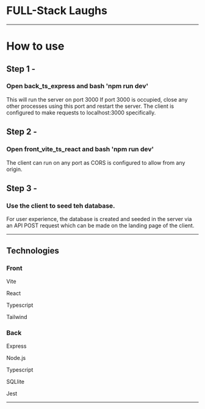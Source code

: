 # FULL-Stack Laughs

---

# How to use

 ## Step 1 -
 ### Open back_ts_express and bash 'npm run dev'
 This will run the server on port 3000 
 If port 3000 is occupied, close any other processes using this port and restart the server. The client is configured to make requests to localhost:3000 specifically.

 ## Step 2 -
 ### Open front_vite_ts_react and bash 'npm run dev'
 The client can run on any port as CORS is configured to allow from any origin.

## Step 3 -
### Use the client to seed teh database.
For user experience, the database is created and seeded in the server via an API POST request which can be made on the landing page of the client.

---

## Technologies

### Front

Vite

React

Typescript

Tailwind

### Back

Express

Node.js

Typescript

SQLlite

Jest

---








